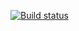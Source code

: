 [![Build status](https://ci.appveyor.com/api/projects/status/5wkxhmetucm2e28g?svg=true)](https://ci.appveyor.com/project/Sushnyak/rep)